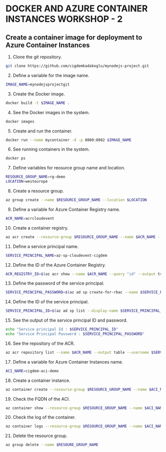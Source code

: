 # DOCKER AND AZURE CONTAINER INSTANCES WORKSHOP - 2

## Create a container image for deployment to Azure Container Instances

1. Clone the git repository.

```bash
git clone https://github.com/cigdemkadakoglu/mynodejs-project.git
```

2. Define a variable for the image name.

```bash
IMAGE_NAME=mynodejsprojectgit
```

3. Create the Docker image.

```bash
docker build -t $IMAGE_NAME .
```

4. See the Docker images in the system.

```bash
docker images
```

5. Create and run the container.

```bash
docker run --name mycontainer -d -p 8080:8082 $IMAGE_NAME
```

6. See running containers in the system.

```bash
docker ps 
```

7. Define variables for reosurce group name and location.

```bash
RESOURCE_GROUP_NAME=rg-demo
LOCATION=westeurope
```

8. Create a resource group.

```bash
az group create --name $RESOURCE_GROUP_NAME --location $LOCATION 
```

9. Define a variable for Azure Container Registry name.

```bash
ACR_NAME=acrcloudevent
```

10. Create a container registry.

```bash
az acr create --resource-group $RESOURCE_GROUP_NAME --name $ACR_NAME --sku Basic 
```

11. Define a service principal name.

```bash
SERVICE_PRINCIPAL_NAME=az-sp-cloudevent-cigdem
```

12. Define the ID of the Azure Container Registry.

```bash
ACR_REGISTRY_ID=$(az acr show --name $ACR_NAME --query "id" --output tsv)
```

13. Define the password of the service principal.

```bash
SERVICE_PRINCIPAL_PASSWORD=$(az ad sp create-for-rbac --name $SERVICE_PRINCIPAL_NAME --scopes $ACR_REGISTRY_ID --role acrpull --query "password" --output tsv)
```

14. Define the ID of the service principal.

```bash
SERVICE_PRINCIPAL_ID=$(az ad sp list --display-name $SERVICE_PRINCIPAL_NAME --query "[].appId" --output tsv)
```

15. See the output of the service principal ID and password.

```bash
echo "Service principal Id : $SERVICE_PRINCIPAL_ID"
echo "Service Principal Password : $SERVICE_PRINCIPAL_PASSWORD"
```

16. See the repository of the ACR.

```bash
az acr repository list --name $ACR_NAME --output table --username $SERVICE_PRINCIPAL_ID --password $SERVICE_PRINCIPAL_PASSWORD
```

17. Define a variable for Azure Container Instances name.

```bash
ACI_NAME=cigdem-aci-demo
```

18. Create a container instance.

```bash
az container create --resource-group $RESOURCE_GROUP_NAME --name $ACI_NAME --image $ACR_NAME.azurecr.io/$IMAGE_NAME --registry-username $SERVICE_PRINCIPAL_ID --registry-password $SERVICE_PRINCIPAL_PASSWORD --ip-address Public --dns-name-label $ACI_NAME --port 8082 --cpu 2 --memory 2
```

19. Check the FQDN of the ACI.

```bash
az container show --resource-group $RESOURCE_GROUP_NAME --name $ACI_NAME --query ipAddress.fqdn
```

20. Check the log of the container.

```bash
az container logs --resource-group $RESOURCE_GROUP_NAME --name $ACI_NAME
```

21. Delete the resource group.

```bash
az group delete --name $RESOURE_GROUP_NAME
```
